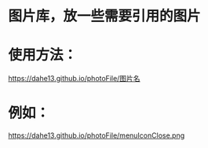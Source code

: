 # 图片库，放一些需要引用的图片

# 使用方法：
https://dahe13.github.io/photoFile/图片名

# 例如：
https://dahe13.github.io/photoFile/menuIconClose.png
